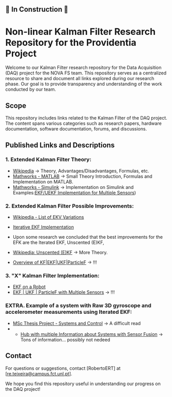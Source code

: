 ## 🚧 In Construction 🚧

# Non-linear Kalman Filter Research Repository for the Providentia Project

Welcome to our Kalman Filter research repository for the Data Acquisition (DAQ) project for the NOVA FS team. 
This repository serves as a centralized resource to share and document all links explored during our research phase. 
Our goal is to provide transparency and understanding of the work conducted by our team.

## Scope

This repository includes links related to the Kalman Filter of the DAQ project. 
The content spans various categories such as research papers, hardware documentation, software documentation, forums, and discussions.

## Published Links and Descriptions

### 1. Extended Kalman Filter Theory: 
- [Wikipedia](https://en.wikipedia.org/wiki/Extended_Kalman_filter) -> Theory, Advantages/Disadvantages, Formulas, etc.
- [Mathworks - MATLAB](https://www.mathworks.com/help/driving/ug/extended-kalman-filters.html) -> Small Theory Introduction, Formulas and Implementation on MATLAB.
- [Mathworks - Simulink](https://www.mathworks.com/help/control/ref/ekf_block.html) -> Implementation on Simulink and Examples:[EKF/UEKF Implementation for Multiple Sensors](https://www.mathworks.com/help/control/ug/multirate-nonlinear-state-estimation-in-simulink.html))

### 2. Extended Kalman Filter Possible Improvements:
- [Wikipedia - List of EKV Variations](https://en.wikipedia.org/wiki/Extended_Kalman_filter#Modifications)
- [Iterative EKF Implementation](https://www.mathworks.com/matlabcentral/fileexchange/42156-object-tracking-with-an-iterative-extended-kalman-filter-iekf)
- Upon some research we concluded that the best improvements for the EFK are the Iterated EKF, Unscented (E)KF,
- [Wikipedia: Unscented (E)KF](https://en.wikipedia.org/wiki/Kalman_filter#Unscented_Kalman_filter) -> More Theory.

- [Overview of KF|EKF|UKF|ParticleF](https://github.com/jameseoconnor/localisation-and-tracking-algorithms) -> !!!

### 3. "X" Kalman Filter Implementation:
- [EKF on a Robot](https://ieeexplore.ieee.org/document/9039855)
- [EKF | UKF | ParticleF with Multiple Sensors](https://www.mathworks.com/help/control/ug/multirate-nonlinear-state-estimation-in-simulink.html#d126e61850) -> !!!

### EXTRA. Example of a system with Raw 3D gyroscope and accelerometer measurements using Iterated EKF:
- [MSc Thesis Project - Systems and Control](https://github.com/DaandeKanter/IEKF-OS_Algorithm/tree/main) -> A difficult read
- - [Hub with multiple Information about Systems with Sensor Fusion](https://www.mathworks.com/help/driving/tracking-and-sensor-fusion.html) -> Tons of information... possibly not nedeed

## Contact

For questions or suggestions, contact [RobertoERT] at [re.teixeira@campus.fct.unl.pt].

We hope you find this repository useful in understanding our progress on the DAQ project!


